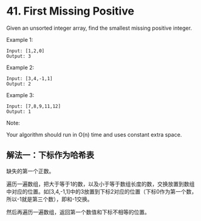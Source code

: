 # 41. First Missing Positive
Given an unsorted integer array, find the smallest missing positive integer.

Example 1:
```
Input: [1,2,0]
Output: 3
```
Example 2:
```
Input: [3,4,-1,1]
Output: 2
```
Example 3:
```
Input: [7,8,9,11,12]
Output: 1
```
Note:

Your algorithm should run in O(n) time and uses constant extra space.

## 解法一：下标作为哈希表

缺失的第一个正数。

遍历一遍数组，把大于等于1的数，以及小于等于数组长度的数，交换放置到数组中对应的位置。如[3,4,-1,1]中的3放置到下标2对应的位置（下标0作为第一个数，所以-1就是第三个数），即和-1交换。

然后再遍历一遍数组，返回第一个数值和下标不相等的位置。